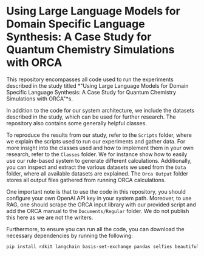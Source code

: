 # Using Large Language Models for Domain Specific Language Synthesis: A Case Study for Quantum Chemistry Simulations with ORCA

This repository encompasses all code used to run the experiments described in the study titled *"Using Large Language Models for Domain Specific Language Synthesis: A Case Study for Quantum Chemistry Simulations with ORCA"*s.  

In addition to the code for our system architecture, we include the datasets described in the study, which can be used for further research. The repository also contains some generally helpful classes.

To reproduce the results from our study, refer to the `Scripts` folder, where we explain the scripts used to run our experiments and gather data. For more insight into the classes used and how to implement them in your own research, refer to the `Classes` folder. We for instance show how to easily use our rule-based system to generate different calculations. Additionally, you can inspect and extract the various datasets we used from the `Data` folder, where all available datasets are explained. The `Orca Output` folder stores all output files gathered from running ORCA calculations.

One important note is that to use the code in this repository, you should configure your own OpenAI API key in your system path. Moreover, to use RAG, one should scrape the ORCA input library with our provided script and add the ORCA manual to the `Documents/Regular` folder. We do not publish this here as we are not the writers.

Furthermore, to ensure you can run all the code, you can download the necessary dependencies by running the following:
```bash
pip install rdkit langchain basis-set-exchange pandas selfies beautifulsoup4 fpdf pypdf openai molmod basis-set-exchange scikit-learn psutil sacrebleu langchain tiktoken
```